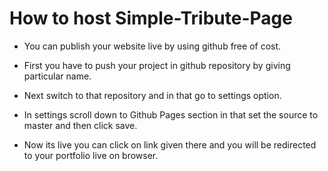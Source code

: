 # How to host Simple-Tribute-Page

* You can publish your website live by using github free of cost.

* First you have to push your project in github repository by giving particular name.

* Next switch to that repository and in that go to settings option.

* In settings scroll down to Github Pages section in that set the source to master and then click save.

* Now its live you can click on link given there and you will be redirected to your portfolio live on browser.
